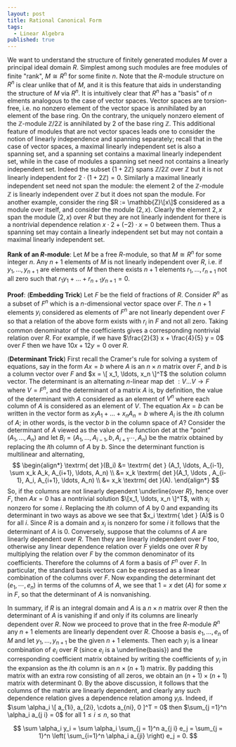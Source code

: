 ```yaml
---
layout: post
title: Rational Canonical Form
tags:
  - Linear Algebra
published: true
---
```


We want to understand the structure of finitely generated modules $M$ over a principal ideal domain $R$. Simplest among such modules are free modules of finite "rank", $M \cong R^n$ for some finite $n$. Note that the $R$-module structure on $R^n$ is clear unlike that of $M$, and it is this feature that aids in understanding the structure of $M$ via $R^n$. It is intuitively clear that $R^n$ has a "basis" of $n$ elments analogous to the case of vector spaces. Vector spaces are torsion-free, i.e. no nonzero element of the vector space is annihilated by an element of the base ring. On the contrary, the uniquely nonzero element of the $\mathbb{Z}$-module $\mathbb{Z}/ 2 \mathbb{Z}$ is annihilated by $2$ of the base ring $\mathbb{Z}$. This additional feature of modules that are not vector spaces leads one to consider the notion of linearly independence and spanning separately; recall that in the case of vector spaces, a maximal linearly independent set is also a spanning set, and a spanning set contains a maximal linearly independent set, while in the case of modules a spanning set need not contains a linearly independent set. Indeed the subset $\{ 1 + 2 \mathbb{Z} \}$ spans $\mathbb{Z}/2 \mathbb{Z}$ over $\mathbb{Z}$ but it is not linearly independent for $2 \cdot (1 + 2 \mathbb{Z}) = 0$. Similarly a maximal linearly independent set need not span the module: the element $2$ of the $\mathbb{Z}$-module $\mathbb{Z}$ is linearly independent over $\mathbb{Z}$ but it does not span the module. For another example, consider the ring $R := \mathbb{Z}\[x\]$ considered as a module over itself, and consider the module $(2,x)$. Clearly the element $2, x$ span the module $(2,x)$ over $R$ but they are not linearly indendent for there is a nontrivial dependence relation $x \cdot 2 + (-2) \cdot x = 0$ between them. Thus a spanning set may contain a linearly independent set but may not contain a maximal linearly independent set.

**Rank of an $R$-module**: Let $M$ be a free $R$-module, so that $M \cong R^n$ for some integer $n$. Any $n+1$ elements of $M$ is not linearly independent over $R$, i.e. if $y_1, \ldots, y_{n+1}$ are elements of $M$ then there exists $n+1$ elements $r_1, \ldots, r_{n+1}$ not all zero such that $r_1 y_1 + \ldots + r_{n+1} y_{n+1} = 0$. 

**Proof**: (**Embedding Trick**) Let $F$ be the field of fractions of $R$. Consider $R^n$ as a subset of $F^n$ which is a $n$-dimensional vector space over $F$. The $n+1$ elements $y_i$ considered as elements of $F^n$ are not linearly dependent over $F$ so that a relation of the above form exists with $r_i$ in $F$ and not all zero. Taking common denominator of the coefficients gives a corresponding nontrivial relation over $R$. For example, if we have $\frac{2}{3} x + \frac{4}{5} y = 0$ over $F$ then we have $10 x + 12 y = 0$ over $R$.

(**Determinant Trick**) First recall the Cramer's rule for solving a system of equations, say in the form $Ax = b$ where $A$ is an $n \times n$ matrix over $F$, and $b$ is a column vector over $F$ and $x = \[ x_1, \ldots, x_n \]^T$ the solution column vector. The determinant is an alternating $n$-linear map $\textrm{ det } : V \ldots V \to F$ where $V = F^n$, and the determinant of a matrix $A$ is, by definition, the value of the determinant with $A$ considered as an element of $V^n$ where each column of $A$ is considered as an element of $V$. The equation $Ax = b$ can be written in the vector form as $x_1 A_1 + \ldots + x_n A_n = b$ where $A_i$ is the $i$th column of $A$; in other words, is the vector $b$ in the column space of $A$? Consider the determinant of $A$ viewed as the value of the function $\textrm{ det }$ at the "point" $(A_1, \ldots, A_n)$ and let $B_i =  (A_1, \ldots,A_{i-1}, b, A_{i+1} \cdots, A_n)$ be the matrix obtained by replacing the $i$th column of $A$ by $b$. Since the determinant function is multilinear and alternating,
$$
\begin{align*}
\textrm{ det }(B_i) &= \textrm{ det } (A_1, \ldots, A_{i-1}, \sum x_k A_k, A_{i+1}, \ldots, A_n)
\\
&= x_k \textrm{ det }(A_1, \ldots , A_{i-1}, A_i, A_{i+1}, \ldots, A_n) \\
&= x_k \textrm{ det }(A).
\end{align*}
$$
So, if the columns are not linearly dependent \underline{over $R$}, hence over $F$, then $Ax = 0$ has a nontrivial solution $\[x_1, \ldots, x_n \]^T$, with $x_i$ nonzero for some $i$. Replacing the $i$th column of $A$ by $0$ and expanding its determinant in two ways as above we see that $x_i \textrm{ \det } (A)$ is $0$ for all $i$. Since $R$ is a domain and $x_i$ is nonzero for some $i$ it follows that the determinant of $A$ is $0$. Conversely, suppose that the columns of $A$ are linearly dependent over $R$. Then they are linearly independent over $F$ too, otherwise any linear dependence relation over $F$ yields one over $R$ by multiplying the relation over $F$ by the common denominator of its coefficients. Therefore the columns of $A$ form a basis of $F^n$ over $F$. In particular, the standard basis vectors can be expressed as a linear combination of the columns over $F$. Now expanding the determinant $\textrm{ det }(e_1, \cdots, e_n)$ in terms of the columns of $A$, we see that $1 = x \textrm{ det } (A)$ for some $x$ in $F$, so that the determinant of $A$ is nonvanishing.

In summary, if $R$ is an integral domain and $A$ is a $n\times n$ matrix over $R$ then the determinant of $A$ is vanishing if and only if its columns are linearly dependent over $R$. Now we proceed to prove that in the free $R$-module $R^n$ any $n+1$ elements are linearly dependent over $R$. Choose a basis $e_1, \ldots, e_n$ of $M$ and let $y_1, \ldots, y_{n+1}$ be the given $n+1$ elements. Then each $y_i$ is a linear combination of $e_i$ over $R$ (since $e_i$ is a \underline{basis}) and the corresponding coefficient matrix obtained by writing the coefficients of $y_i$ in the expansion as the $i$th column is an $n \times (n+1)$ matrix. By padding this matrix with an extra row consisting of all zeros, we obtain an $(n+1) \times (n+1)$ matrix with determinant $0$. By the above discussion, it follows that the columns of the matrix are linearly dependent, and clearly any such dependence relation gives a dependence relation among $y_i$s. Indeed, if $\sum \alpha_i \[ a_{1i}, a_{2i}, \cdots a_{ni}, 0 ]^T = 0$ then $\sum_{j =1}^n \alpha_i a_{j i} = 0$ for all $1 \leq i \leq n$, so that 

$$
\sum \alpha_i y_i = \sum \alpha_i \sum_{j = 1}^n a_{j i} e_j = \sum_{j = 1}^n  \left( \sum_{i=1}^n \alpha_i a_{ji} \right) e_j = 0.
$$
